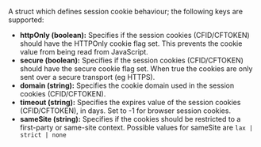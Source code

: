 A struct which defines session cookie behaviour; the following keys are supported:

- **httpOnly (boolean):**  Specifies if the session cookies (CFID/CFTOKEN) should have the HTTPOnly cookie flag set. This prevents the cookie value from being read from JavaScript.
- **secure (boolean):**  Specifies if the session cookies (CFID/CFTOKEN) should have the secure cookie flag set. When true the cookies are only sent over a secure transport (eg HTTPS).
- **domain (string):** Specifies the cookie domain used in the session cookies (CFID/CFTOKEN).
- **timeout (string):**  Specifies the expires value of the session cookies (CFID/CFTOKEN), in days. Set to -1 for browser session cookies.
- **sameSite (string):**  Specifies if the cookies should be restricted to a first-party or same-site context. Possible values for sameSite are `lax | strict | none`

